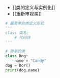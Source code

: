 - [[类的定义与实例化]]
- [[重新审视类]]
```python
# 最简单的类定义形式
'''
class 类名:
    # 代码块
'''

# 简单的类
class Dog:
    name = "Candy"
dog = Dor()
print(dog.name)
```